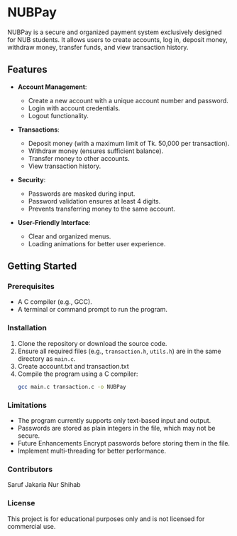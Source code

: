 # NUBPay

NUBPay is a secure and organized payment system exclusively designed for NUB students. It allows users to create accounts, log in, deposit money, withdraw money, transfer funds, and view transaction history.

## Features

- **Account Management**:
  - Create a new account with a unique account number and password.
  - Login with account credentials.
  - Logout functionality.

- **Transactions**:
  - Deposit money (with a maximum limit of Tk. 50,000 per transaction).
  - Withdraw money (ensures sufficient balance).
  - Transfer money to other accounts.
  - View transaction history.

- **Security**:
  - Passwords are masked during input.
  - Password validation ensures at least 4 digits.
  - Prevents transferring money to the same account.

- **User-Friendly Interface**:
  - Clear and organized menus.
  - Loading animations for better user experience.

## Getting Started

### Prerequisites

- A C compiler (e.g., GCC).
- A terminal or command prompt to run the program.

### Installation

1. Clone the repository or download the source code.
2. Ensure all required files (e.g., `transaction.h`, `utils.h`) are in the same directory as `main.c`.
3. Create account.txt and transaction.txt
4. Compile the program using a C compiler:
   ```bash
   gcc main.c transaction.c -o NUBPay

### Limitations

 - The program currently supports only text-based input and output.
 - Passwords are stored as plain integers in the file, which may not be secure.
 - Future Enhancements Encrypt passwords before storing them in the file.
 - Implement multi-threading for better performance.

### Contributors

Saruf Jakaria Nur Shihab


### License

This project is for educational purposes only and is not licensed for commercial use.
